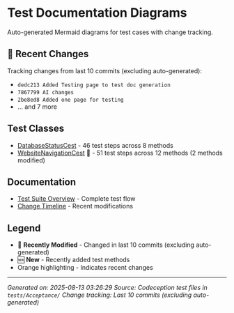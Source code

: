 # Test Documentation Diagrams

Auto-generated Mermaid diagrams for test cases with change tracking.

## 🔄 Recent Changes

Tracking changes from last 10 commits (excluding auto-generated):
- `dedc213 Added Testing page to test doc generation`
- `7867799 AI changes`
- `2be8ed8 Added one page for testing`
- ... and 7 more

## Test Classes

- [DatabaseStatusCest](databasestatuscest.md) - 46 test steps across 8 methods
- [WebsiteNavigationCest](websitenavigationcest.md) 🔄 - 51 test steps across 12 methods (2 methods modified)

## Documentation

- [Test Suite Overview](overview.md) - Complete test flow
- [Change Timeline](changelog.md) - Recent modifications

## Legend

- 🔄 **Recently Modified** - Changed in last 10 commits (excluding auto-generated)
- 🆕 **New** - Recently added test methods
- Orange highlighting - Indicates recent changes

---

*Generated on: 2025-08-13 03:26:29*
*Source: Codeception test files in `tests/Acceptance/`*
*Change tracking: Last 10 commits (excluding auto-generated)*
